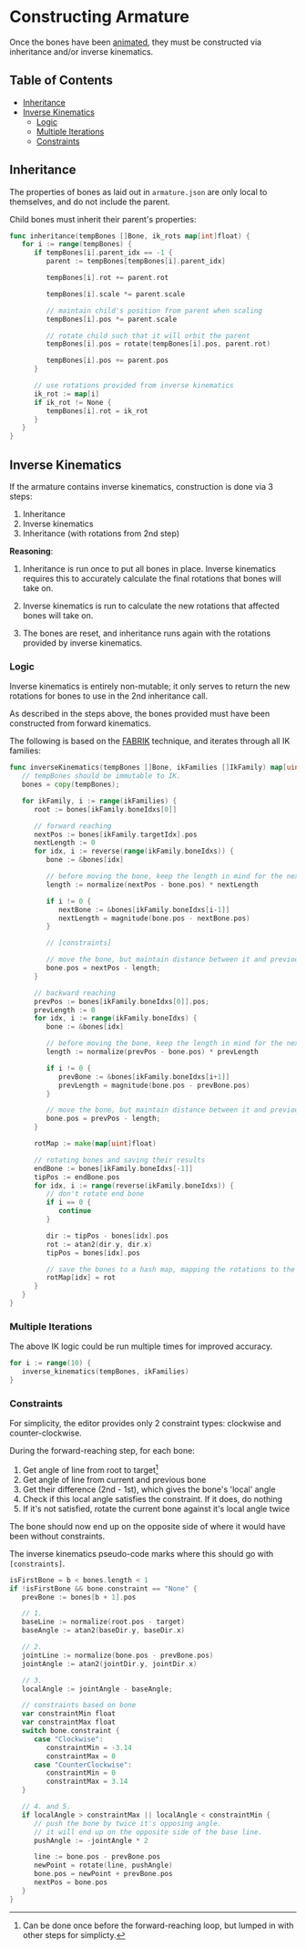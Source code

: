 # Constructing Armature

Once the bones have been [animated](./animating.md), they must be constructed
via inheritance and/or inverse kinematics.

## Table of Contents

- [Inheritance](#inheritance)
- [Inverse Kinematics](#inverse-kinematics)
  - [Logic](#logic)
  - [Multiple Iterations](#multiple-iterations)
  - [Constraints](#constraints)

## Inheritance

The properties of bones as laid out in `armature.json` are only local to
themselves, and do not include the parent.

Child bones must inherit their parent's properties:

```go
func inheritance(tempBones []Bone, ik_rots map[int]float) {
   for i := range(tempBones) {
      if tempBones[i].parent_idx == -1 {
         parent := tempBones[tempBones[i].parent_idx]

         tempBones[i].rot += parent.rot

         tempBones[i].scale *= parent.scale

         // maintain child's position from parent when scaling
         tempBones[i].pos *= parent.scale

         // rotate child such that it will orbit the parent
         tempBones[i].pos = rotate(tempBones[i].pos, parent.rot)

         tempBones[i].pos += parent.pos
      }

      // use rotations provided from inverse kinematics
      ik_rot := map[i]
      if ik_rot != None {
         tempBones[i].rot = ik_rot
      }
   }
}
```

## Inverse Kinematics

If the armature contains inverse kinematics, construction is done via 3 steps:

1. Inheritance
2. Inverse kinematics
3. Inheritance (with rotations from 2nd step)

**Reasoning**:

1. Inheritance is run once to put all bones in place. Inverse kinematics
   requires this to accurately calculate the final rotations that bones will
   take on.

2. Inverse kinematics is run to calculate the new rotations that affected bones
   will take on.

3. The bones are reset, and inheritance runs again with the rotations provided
   by inverse kinematics.

### Logic

Inverse kinematics is entirely non-mutable; it only serves to return the new
rotations for bones to use in the 2nd inheritance call.

As described in the steps above, the bones provided must have been constructed
from forward kinematics.

The following is based on the
[FABRIK](https://www.youtube.com/watch?v=NfuO66wsuRg) technique, and iterates
through all IK families:

```go
func inverseKinematics(tempBones []Bone, ikFamilies []IkFamily) map[uint]float {
   // tempBones should be immutable to IK.
   bones = copy(tempBones);

   for ikFamily, i := range(ikFamilies) {
      root := bones[ikFamily.boneIdxs[0]]

      // forward reaching
      nextPos := bones[ikFamily.targetIdx].pos
      nextLength := 0
      for idx, i := reverse(range(ikFamily.boneIdxs)) {
         bone := &bones[idx]

         // before moving the bone, keep the length in mind for the next bone
         length := normalize(nextPos - bone.pos) * nextLength

         if i != 0 {
            nextBone := &bones[ikFamily.boneIdxs[i-1]]
            nextLength = magnitude(bone.pos - nextBone.pos)
         }

         // [constraints]

         // move the bone, but maintain distance between it and previous bone
         bone.pos = nextPos - length;
      }

      // backward reaching
      prevPos := bones[ikFamily.boneIdxs[0]].pos;
      prevLength := 0
      for idx, i := range(ikFamily.boneIdxs) {
         bone := &bones[idx]

         // before moving the bone, keep the length in mind for the next bone
         length := normalize(prevPos - bone.pos) * prevLength

         if i != 0 {
            prevBone := &bones[ikFamily.boneIdxs[i+1]]
            prevLength = magnitude(bone.pos - prevBone.pos)
         }

         // move the bone, but maintain distance between it and previous bone
         bone.pos = prevPos - length;
      }

      rotMap := make(map[uint]float)

      // rotating bones and saving their results
      endBone := bones[ikFamily.boneIdxs[-1]]
      tipPos := endBone.pos
      for idx, i := range(reverse(ikFamily.boneIdxs)) {
         // don't rotate end bone
         if i == 0 {
            continue
         }

         dir := tipPos - bones[idx].pos
         rot := atan2(dir.y, dir.x)
         tipPos = bones[idx].pos

         // save the bones to a hash map, mapping the rotations to the bone's idx
         rotMap[idx] = rot
      }
   }
}
```

### Multiple Iterations

The above IK logic could be run multiple times for improved accuracy.

```go
for i := range(10) {
   inverse_kinematics(tempBones, ikFamilies)
}
```

### Constraints

For simplicity, the editor provides only 2 constraint types: clockwise and
counter-clockwise.

During the forward-reaching step, for each bone:

1. Get angle of line from root to target[^1]
2. Get angle of line from current and previous bone
3. Get their difference (2nd - 1st), which gives the bone's 'local' angle
4. Check if this local angle satisfies the constraint. If it does, do nothing
5. If it's not satisfied, rotate the current bone against it's local angle twice

The bone should now end up on the opposite side of where it would have been
without constraints.

The inverse kinematics pseudo-code marks where this should go with `[constraints]`.

```go
isFirstBone = b < bones.length < 1
if !isFirstBone && bone.constraint == "None" {
   prevBone := bones[b + 1].pos

   // 1.
   baseLine := normalize(root.pos - target)
   baseAngle := atan2(baseDir.y, baseDir.x)

   // 2.
   jointLine := normalize(bone.pos - prevBone.pos)
   jointAngle := atan2(jointDir.y, jointDir.x)

   // 3.
   localAngle := jointAngle - baseAngle;

   // constraints based on bone
   var constraintMin float
   var constraintMax float
   switch bone.constraint {
      case "Clockwise":
         constraintMin = -3.14
         constraintMax = 0
      case "CounterClockwise":
         constraintMin = 0
         constraintMax = 3.14
   }

   // 4. and 5.
   if localAngle > constraintMax || localAngle < constraintMin {
      // push the bone by twice it's opposing angle.
      // it will end up on the opposite side of the base line.
      pushAngle := -jointAngle * 2

      line := bone.pos - prevBone.pos
      newPoint = rotate(line, pushAngle)
      bone.pos = newPoint + prevBone.pos
      nextPos = bone.pos
   }
}
```

[^1]:
    Can be done once before the forward-reaching loop, but lumped in with other
    steps for simplicty.
